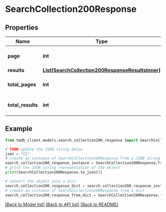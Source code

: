 # SearchCollection200Response


## Properties

Name | Type | Description | Notes
------------ | ------------- | ------------- | -------------
**page** | **int** |  | [optional] [default to 0]
**results** | [**List[SearchCollection200ResponseResultsInner]**](SearchCollection200ResponseResultsInner.md) |  | [optional] 
**total_pages** | **int** |  | [optional] [default to 0]
**total_results** | **int** |  | [optional] [default to 0]

## Example

```python
from tmdb_client.models.search_collection200_response import SearchCollection200Response

# TODO update the JSON string below
json = "{}"
# create an instance of SearchCollection200Response from a JSON string
search_collection200_response_instance = SearchCollection200Response.from_json(json)
# print the JSON string representation of the object
print(SearchCollection200Response.to_json())

# convert the object into a dict
search_collection200_response_dict = search_collection200_response_instance.to_dict()
# create an instance of SearchCollection200Response from a dict
search_collection200_response_from_dict = SearchCollection200Response.from_dict(search_collection200_response_dict)
```
[[Back to Model list]](../README.md#documentation-for-models) [[Back to API list]](../README.md#documentation-for-api-endpoints) [[Back to README]](../README.md)


